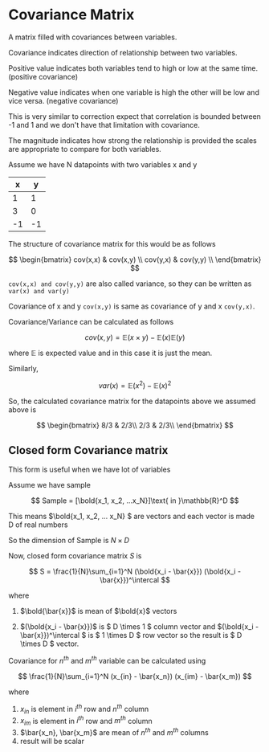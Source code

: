 # Covariance Matrix

A matrix filled with covariances between variables.

Covariance indicates direction of relationship between two variables.

Positive value indicates both variables tend to high or low at the same time. (positive covariance)

Negative value indicates when one variable is high the other will be low and vice versa. (negative covariance)

This is very similar to correction expect that correlation is bounded between -1 and 1 and we don't have that limitation with covariance.

The magnitude indicates how strong the relationship is provided the scales are appropriate to compare for both variables.

Assume we have N datapoints with two variables x and y

| x | y |
|-  |-  |
| 1 | 1 |
| 3 | 0 |
|-1 |-1 |

The structure of covariance matrix for this would be as follows

$$
\begin{bmatrix}
cov(x,x) & cov(x,y) \\
cov(y,x) & cov(y,y) \\
\end{bmatrix}
$$

`cov(x,x) and cov(y,y)` are also called variance, so they can be written as `var(x) and var(y)`

Covariance of x and y `cov(x,y)` is same as covariance of y and x `cov(y,x)`.

Covariance/Variance can be calculated as follows

$$ cov(x,y) = \mathbb{E}(x \times y) - \mathbb{E}(x)\mathbb{E}(y) $$

where $\mathbb{E}$ is expected value and in this case it is just the mean.

Similarly,

$$var(x) = \mathbb{E}(x^2) - \mathbb{E}(x)^2 $$

So, the calculated covariance matrix for the datapoints above we assumed above is

$$
\begin{bmatrix}
8/3 & 2/3\\
2/3 & 2/3\\
\end{bmatrix}
$$

## Closed form Covariance matrix

This form is useful when we have lot of variables

Assume we have sample

$$ Sample = [\bold{x_1, x_2, ...x_N}]\text{ in }\mathbb{R}^D $$

This means $\bold{x_1, x_2, ... x_N} $ are vectors and each vector is made D of real numbers

So the dimension of Sample is $N\times D$

Now, closed form covariance matrix $S$ is

$$ S = \frac{1}{N}\sum_{i=1}^N (\bold{x_i - \bar{x}}) (\bold{x_i - \bar{x}})^\intercal $$

where

1. $\bold{\bar{x}}$ is mean of $\bold{x}$ vectors

2. $(\bold{x_i - \bar{x}})$ is $ D \times 1 $ column vector and $(\bold{x_i - \bar{x}})^\intercal $ is $ 1 \times D $ row vector so the result is $ D \times D $ vector.

Covariance for $n^{th}$ and $m^{th}$ variable can be calculated using

$$ \frac{1}{N}\sum_{i=1}^N (x_{in} - \bar{x_n}) (x_{im} - \bar{x_m}) $$

where

1. $x_{in}$ is element in $i^{th}$ row and $n^{th}$ column
2. $x_{im}$ is element in $i^{th}$ row and $m^{th}$ column
3. $\bar{x_n}, \bar{x_m}$ are mean of $n^{th}$ and $m^{th}$ columns
4. result will be scalar

